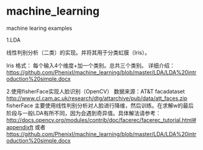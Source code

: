 machine_learning
================

machine learing examples

1.LDA 

线性判别分析（二类）的实现。并将其用于分类虹膜（Iris）。

Iris 格式： 每个输入4个维度+加一个类别。总共三个类别。
详细介绍：https://github.com/PhenixI/machine_learning/blob/master/LDA/LDA%20introduction%20simple.docx

2.使用fisherFace实现人脸识别（OpenCV）
  数据来源：AT&T facadataset  http://www.cl.cam.ac.uk/research/dtg/attarchive/pub/data/att_faces.zip
  fisherFace 主要使用线性判别分析对人脸进行降维，然后训练。在求解w的最后阶段与一般LDA有所不同，因为会遇到奇异值。具体解法请参考：http://docs.opencv.org/modules/contrib/doc/facerec/facerec_tutorial.html#appendixft 或者 https://github.com/PhenixI/machine_learning/blob/master/LDA/LDA%20introduction%20simple.docx
